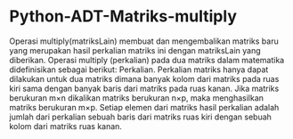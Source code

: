 # Python-ADT-Matriks-multiply
Operasi multiply(matriksLain) membuat dan mengembalikan matriks baru yang merupakan hasil perkalian matriks ini dengan matriksLain yang diberikan. Operasi multiply (perkalian) pada dua matriks dalam matematika didefinisikan sebagai berikut:  Perkalian. Perkalian matriks hanya dapat dilakukan untuk dua matriks dimana banyak kolom dari matriks pada ruas kiri sama dengan banyak baris dari matriks pada ruas kanan. Jika matriks berukuran m×n dikalikan matriks berukuran n×p, maka menghasilkan matriks berukuran m×p. Setiap elemen dari matriks hasil perkalian adalah jumlah dari perkalian sebuah baris dari matriks ruas kiri dengan sebuah kolom dari matriks ruas kanan.
